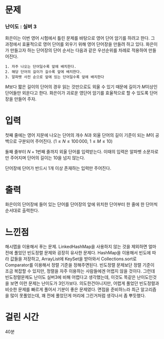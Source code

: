 # 문제

### 난이도 : 실버 3

화은이는 이번 영어 시험에서 틀린 문제를 바탕으로 영어 단어 암기를 하려고 한다. 그 과정에서 효율적으로 영어 단어를 외우기 위해 영어 단어장을 만들려 하고 있다. 화은이가 만들고자 하는 단어장의 단어 순서는 다음과 같은 우선순위를 차례로 적용하여 만들어진다.

    1. 자주 나오는 단어일수록 앞에 배치한다.
    2. 해당 단어의 길이가 길수록 앞에 배치한다.
    3. 알파벳 사전 순으로 앞에 있는 단어일수록 앞에 배치한다

$M$보다 짧은 길이의 단어의 경우 읽는 것만으로도 외울 수 있기 때문에 길이가 $M$이상인 단어들만 외운다고 한다. 화은이가 괴로운 영단어 암기를 효율적으로 할 수 있도록 단어장을 만들어 주자.

# 입력

첫째 줄에는 영어 지문에 나오는 단어의 개수 $N$과 외울 단어의 길이 기준이 되는 $M$이 공백으로 구분되어 주어진다. ($1 \leq N \leq 100\,000$, $1 \leq M \leq 10$)

둘째 줄부터 $N+1$번째 줄까지 외울 단어를 입력받는다. 이때의 입력은 알파벳 소문자로만 주어지며 단어의 길이는 $10$을 넘지 않는다.

단어장에 단어가 반드시 1개 이상 존재하는 입력만 주어진다.

# 출력

화은이의 단어장에 들어 있는 단어를 단어장의 앞에 위치한 단어부터 한 줄에 한 단어씩 순서대로 출력한다.

# 느낀점

해시맵을 이용해서 푸는 문제. LinkedHashMap을 사용하지 않는 것을 제외하면 얼마전에 풀었던 빈도정렬 문제와 굉장히 유사한 문제다. HashMap을 이용해서 빈도에 따라 값들을 저장하고, ArrayList에 KeySet을 받아와서 Collections.sort로 Comparator를 이용해서 정렬 기준을 정해주면된다. 빈도정렬 문제보단 정렬 기준이 조금 복잡할 수 있지만, 정렬을 자주 이용하는 사람들에겐 어렵지 않을 것이다. 그런데 빈도정렬문제도 난이도 실버3에 비해 어렵다고 생각했는데, 이것도 똑같은 난이도인것을 보면 이런 문제는 난이도가 3인가보다. 의도한건아니지만, 어렵게 풀었던 빈도정렬과 비슷한 문제를 빠르게 풀어서 기분이 좋은 문제였다. 면접을 준비하느라 최근 알고리즘을 많이 못풀었는데, 꽤 전에 풀었던게 머리에 그린거처럼 생각나서 좀 뿌듯했다.

# 걸린 시간

40분
